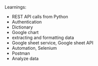 Learnings:

- REST API calls from Python
- Authentication
- Dictionary
- Google chart
- extracting and formatting data
- Google sheet service, Google sheet API
- Automation, Selenium
- Postman
- Analyze data
